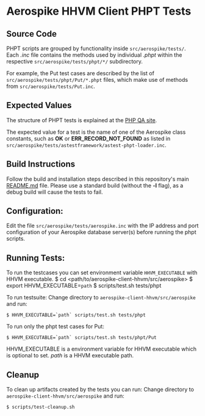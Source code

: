 # Aerospike HHVM Client PHPT Tests

## Source Code

PHPT scripts are grouped by functionality inside `src/aerospike/tests/`.
Each *.inc* file contains the methods used by individual *.phpt* within
the respective `src/aerospike/tests/phpt/*/` subdirectory.

For example, the Put test cases are described by the list of
`src/aerospike/tests/phpt/Put/*.phpt` files, which make use of methods from `src/aerospike/tests/Put.inc`.

## Expected Values
The structure of PHPT tests is explained at the [PHP QA site](http://qa.php.net/write-test.php#writing-phpt).

The expected value for a test is the name of one of the Aerospike class
constants, such as **OK** or **ERR_RECORD_NOT_FOUND** as listed in
`src/aerospike/tests/astestframework/astest-phpt-loader.inc`.

## Build Instructions

Follow the build and installation steps described in this repository's main [README.md](../../../README.md) file.  Please use a standard build (without the **-l** flag), as a debug build will cause the tests to fail.

## Configuration:

Edit the file `src/aerospike/tests/aerospike.inc` with the IP address and port configuration of your Aerospike database server(s) before running the phpt
scripts.

## Running Tests:

To run the testcases you can set environment variable `HHVM_EXECUTABLE` with HHVM executable.
    $ cd <path/to/aerospike-client-hhvm/src/aerospike>
	$ export  HHVM_EXECUTABLE=`path`
	$ scripts/test.sh tests/phpt

To run testsuite:
    Change directory to `aerospike-client-hhvm/src/aerospike` and run:

    $ HHVM_EXECUTABLE=`path` scripts/test.sh tests/phpt

To run only the phpt test cases for Put:

    $ HHVM_EXECUTABLE=`path` scripts/test.sh tests/phpt/Put

HHVM_EXECUTABLE is a environment variable for HHVM executable which is optional to set.
*path* is a HHVM executable path.

## Cleanup

To clean up artifacts created by the tests you can run:
    Change directory to `aerospike-client-hhvm/src/aerospike` and run:

    $ scripts/test-cleanup.sh

